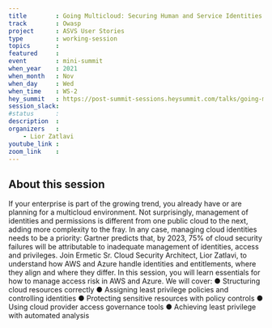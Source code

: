 ```yaml
---
title        : Going Multicloud: Securing Human and Service Identities in AWS vs Azure
track        : Owasp
project      : ASVS User Stories
type         : working-session
topics       :
featured     :
event        : mini-summit
when_year    : 2021
when_month   : Nov
when_day     : Wed
when_time    : WS-2
hey_summit   : https://post-summit-sessions.heysummit.com/talks/going-multicloud-securing-human-and-service-identities-in-aws-vs-azure/
session_slack:
#status      : 
description  :
organizers   :
    - Lior Zatlavi
youtube_link : 
zoom_link    : 
---
```


## About this session
If your enterprise is part of the growing trend, you already have or are planning for a multicloud environment. Not surprisingly, management of identities and permissions 
is different from one public cloud to the next, adding more complexity to the fray. In any case, managing cloud identities needs to be a priority: Gartner predicts that, 
by 2023, 75% of cloud security failures will be attributable to inadequate management of identities, access and privileges. 
Join Ermetic Sr. Cloud Security Architect, Lior Zatlavi, to understand how AWS and Azure handle identities and entitlements, where they align and where they differ. 
In this session, you will learn essentials for how to manage access risk in AWS and Azure. 
We will cover: 
● Structuring cloud resources correctly 
● Assigning least privilege policies and controlling identities 
● Protecting sensitive resources with policy controls 
● Using cloud provider access governance tools 
● Achieving least privilege with automated analysis
